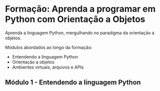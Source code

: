 # Formação: Aprenda a programar em Python com Orientação a Objetos

Aprenda a linguagem Python, mergulhando no paradigma da orientação a objetos.

Módulos abordados ao longo da formação:
- Entendendo a linguagem Python
- Orientação a objetos
- Ambientes virtuais, arquivos e APIs


## Módulo 1 - Entendendo a linguagem Python
